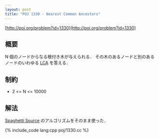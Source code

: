 ```yaml
---
layout: post
title: "POJ 1330 - Nearest Common Ancestors"
---
```

[http://poj.org/problem?id=1330](http://poj.org/problem?id=1330)

## 概要
N 個のノードからなる根付き木が与えられる．
その木のあるノードと別のあるノードのいわゆる [LCA](http://en.wikipedia.org/wiki/Lowest_common_ancestor) を答える．

## 制約
- 2 <= N <= 10000

## 解法
[Spaghetti Source](http://www.prefield.com/algorithm/graph/least_common_ancestor.html) のアルゴリズムをそのまま使った．

{% include_code lang:cpp poj/1330.cc %}

